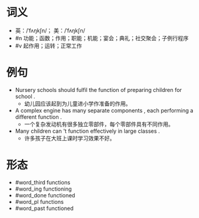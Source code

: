 # 词义
- 英：/ˈfʌŋkʃn/； 美：/ˈfʌŋkʃn/
- #n 功能；函数；作用；职能；机能；宴会；典礼；社交聚会；子例行程序
- #v 起作用；运转；正常工作
# 例句
- Nursery schools should fulfil the function of preparing children for school .
	- 幼儿园应该起到为儿童进小学作准备的作用。
- A complex engine has many separate components , each performing a different function .
	- 一个复杂发动机有很多独立零部件，每个零部件具有不同作用。
- Many children can 't function effectively in large classes .
	- 许多孩子在大班上课时学习效果不好。
# 形态
- #word_third functions
- #word_ing functioning
- #word_done functioned
- #word_pl functions
- #word_past functioned

